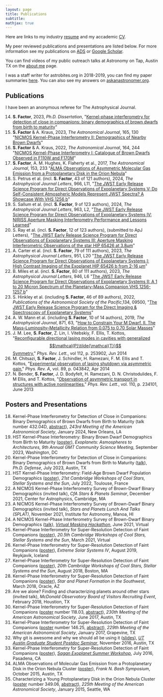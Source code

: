 ```yaml
---
layout: page
title: Publications 
subtitle:
mathjax: true
---
```


Here are links to my industry [resume](/assets/pubs/resume.pdf) and my accademic [CV](/assets/pubs/CV.pdf).

My peer reviewed publications and presentations are listed below. For more information see my publications on [ADS](https://ui.adsabs.harvard.edu/public-libraries/qPvFlClMRy6j1c9XXvvrLw) or [Google Scholar](https://scholar.google.com/citations?user=Z2CCopsAAAAJ&hl=en).

You can find videos of my public outreach talks at Astronomy on Tap, Austin TX on the [about me](/aboutme) page.

I was a staff writer for astrobites.org in 2018-2019, you can find my paper summaries [here](https://astrobites.org/author/sfactor/). You can also see my answers on [askanastronomer.org](http://askanastronomer.org/byauthor/?author=Sam+Factor).


## Publications
I have been an anonymous referee for The Astrophysical Journal.

14. **S. Factor**, 2023, *Ph.D. Dissertation*, "[Kernel-phase interferometry for detection of close in companions: binary demographics of brown dwarfs from birth to maturity](https://search.lib.utexas.edu/permalink/01UTAU_INST/9e1640/alma991058743782406011)" 
13. **S. Factor** & A. Kraus, 2023, *The Astronomical Journal*, 165, 130 "[NICMOS Kernel-Phase Interferometry II: Demographics of Nearby Brown Dwarfs](https://ui.adsabs.harvard.edu/abs/2023AJ....165..130F)" 
12. **S. Factor** & A. Kraus, 2022, *The Astronomical Journal*, 164, 244 "[NICMOS Kernel-Phase Interferometry I: Catalogue of Brown Dwarfs Observed in F110W and F170M](https://ui.adsabs.harvard.edu/abs/2022AJ....164..244F)"
11. **S. Factor**, A. M. Hughes, K. Flaherty et al., 2017, *The Astronomical Journal*, 153, 233 "[ALMA Observations of Asymmetric Molecular Gas Emission from a Protoplanetary Disk in the Orion Nebula](https://ui.adsabs.harvard.edu/abs/2017AJ....153..233F)"
10. S. Petrus et al. (incl. **S. Factor**, 43 of 121 authors), 2024, *The Astrophysical Journal Letters*, 966, L11, "[The JWST Early Release Science Program for Direct Observations of Exoplanetary Systems V: Do Self-Consistent Atmospheric Models Represent JWST Spectra? A Showcase With VHS 1256 b](https://ui.adsabs.harvard.edu/abs/2024ApJ...966L..11P)"
9. S. Sallum et al. (incl. **S. Factor**, 9 of 123 authors), 2024, *The Astrophysical Journal Letters*, 963, L2, "[The JWST Early Release Science Program for Direct Observations of Exoplanetary Systems IV: NIRISS Aperture Masking Interferometry Performance and Lessons Learned](https://ui.adsabs.harvard.edu/abs/2024ApJ...963L...2S)"
8. S. Ray et al. (incl. **S. Factor**, 12 of 123 authors), (submitted to ApJ Letters), "[The JWST Early Release Science Program for Direct Observations of Exoplanetary Systems III: Aperture Masking Interferometric Observations of the star HIP 65426 at 3.8μm](https://ui.adsabs.harvard.edu/abs/2023arXiv231011508R)"
7. A. Carter et al. (incl. **S. Factor**, 79 of 111 authors), 2023, *The Astrophysical Journal Letters*, 951, L20 "[The JWST Early Release Science Program for Direct Observations of Exoplanetary Systems I: High Contrast Imaging of the Exoplanet HIP 65426 b from 2-16 μm](https://ui.adsabs.harvard.edu/abs/2023ApJ...951L..20C)"
6. B. Miles et al. (incl. **S. Factor**, 80 of 111 authors), 2023, *The Astrophysical Journal Letters*, 946, L6 "[The JWST Early Release Science Program for Direct Observations of Exoplanetary Systems II: A 1 to 20 Micron Spectrum of the Planetary-Mass Companion VHS 1256-1257 b](https://ui.adsabs.harvard.edu/abs/2023ApJ...946L...6M)"
5. S. Hinkley et al. (including **S. Factor**, 46 of 89 authors), 2022, *Publications of the Astronomical Society of the Pacific*,134, 09500, "[The JWST Early Release Science Program for the Direct Imaging & Spectroscopy of Exoplanetary Systems](https://ui.adsabs.harvard.edu/abs/2022PASP..134i5003H)" 
4. A. W. Mann et al. (including **S. Factor**, 10 of 14 authors), 2019, *The Astrophysical Journal*, 871, 63, "[How to Constrain Your M Dwarf. II. The Mass–Luminosity–Metallicity Relation from 0.075 to 0.70 Solar Masses](https://ui.adsabs.harvard.edu/abs/2019ApJ...871...63M)" 
3. J. M. Lee, **S. Factor**, Z. Lin, I. Vitebskiy, F. Ellis, T. Kottos, "[Reconfigurable directional lasing modes in cavities with generalized $$\mathcal{P}\tilde{\mathcal{T}}$$ Symmetry](https://ui.adsabs.harvard.edu/abs/2014PhRvL.112y3902L)," *Phys. Rev. Lett.*, vol 112, p. 253902, Jun 2014
2. M. Chitsazi, **S. Factor**, J. Schindler, H. Ramezani, F. M. Ellis and T. Kottos, "[Experimental observation of lasing shutdown via asymmetric gain](https://ui.adsabs.harvard.edu/abs/2014PhRvA..89d3842C)," *Phys. Rev. A*, vol. 89, p. 043842, Apr 2014
1. N. Bender, **S. Factor**, J. D. Bodyfelt, H. Ramezani, D. N. Christodulides, F. M Ellis, and T. Kottos, "[Observation of asymmetric transport in structures with active nonlinearities](https://ui.adsabs.harvard.edu/abs/2013PhRvL.110w4101B)," *Phys. Rev. Lett.*, vol. 110, p. 234101, June 2013

## Posters and Presentations
18. Kernel-Phase Interferometry for Detection of Close in Companions: Binary Demographics of Brown Dwarfs from Birth to Maturity (talk number 432.04D, [abstract](https://ui.adsabs.harvard.edu/abs/2024AAS...24343204F)), *243rd Meeting of the American Astronomical Society*, January 2024, New Orleans, LA
17. HST Kernel-Phase Interferometry: Binary Brown Dwarf Demographics from Birth to Maturity ([poster](/assets/pubs/GMTposter.pdf)), *Exoplanets: Asmospheres to Architectures, 9th Annual GMT Community Science Meeting*, September 2023, Washington, DC
16. Kernel-Phase Interferometry for Detection of Close in Companions: Binary Demographics of Brown Dwarfs from Birth to Maturity ([talk](https://youtu.be/8vgoTbuspWs)), *Ph.D. Defense*, July 2023, Austin, TX
15. HST Kernel-Phase Interferometry: Field-Age Brown Dwarf Population Demographics ([poster](/assets/pubs/CS21Poster.pdf)), *21st Cambridge Workshops of Cool Stars, Stellar Systems and the Sun*, July 2022, Toulouse, France 
14. A NICMOS Kernel-Phase Interferometry Survey of Brown-Dwarf Binary Demographics (invited talk), *CfA Stars & Planets Seminar*, December 2021, Center for Astrophysics, Cambridge, MA
13. A NICMOS Kernel-Phase Interferometry Survey of Brown-Dwarf Binary Demographics (invited talk), *Stars and Planets Lunch And Talks (SPLAT)*, November 2021, Institute for Astronomy, Manoa, HI
12. A NICMOS Kernel-Phase Interferometry Survey of Brown-Dwarf Binary Demographics ([talk](https://youtu.be/7FZBRkYd4WM)), *[Virtual Masking Hackathon](https://sites.google.com/uci.edu/virtualmaskinghackathon/home)*, June 2021, Virtual
11. Kernel-Phase Interferometry for Super-Resolution Detection of Faint Companions ([poster](/assets/pubs/CS20p5Poster.pdf)), *20.5th Cambridge Workshops of Cool Stars, Stellar Systems and the Sun*, March 2021, Virtual 
10. Kernel-Phase Interferometry for Super-Resolution Detection of Faint Companions ([poster](/assets/pubs/ESSIVPoster.pdf)), *Extreme Solar Systems IV*, August 2019, Reykjavik, Iceland 
9. Kernel-Phase Interferometry for Super-Resolution Detection of Faint Companions ([poster](/assets/pubs/CS20Poster.pdf)), *20th Cambridge Workshops of Cool Stars, Stellar Systems and the Sun*, August 2018, Boston, MA
8. Kernel-Phase Interferometry for Super-Resolution Detection of Faint Companions ([poster](/assets/pubs/SPF2Poster.pdf)), *Star and Planet Formation in the Southwest*, March 2018, Oracle, AZ
7. Are we alone? Finding and characterizing planets around other stars (invited talk), *McDonald Observatory Board of Visitors Recruiting Event*, February 2018, Houstion, TX
6. Kernel-Phase Interferometry for Super-Resolution Detection of Faint Companions ([poster](/assets/pubs/AASPoster.pdf) number 118.03, [abstract](http://ui.adsabs.harvard.edu/abs/2017AAS...23011803F)), *230th Meeting of the American Astronomical Society*, June 2017, Austin, TX
5. Kernel-Phase Interferometry for Super-Resolution Detection of Faint Companions ([poster](/assets/pubs/AASPoster.pdf) number 146.25, [abstract](http://ui.adsabs.harvard.edu/abs/2017AAS...22914625F)), *229th Meeting of the American Astronomical Society*, January 2017, Grapevine, TX
4. Why git is awesome and why we should all be using it ([slides](/assets/pubs/git_GSPS_11-04-16.pdf)), [*UT Austin Graduate Student Postdoc Seminar*](https://ottostruve.github.io/gsps/), November 2016, Austin, TX 
3. Kernel-Phase Interferometry for Super-Resolution Detection of Faint Companions ([poster](/assets/pubs/SSWposter.pdf)), [*Sagan Exoplanet Summer Workshop*](http://nexsci.caltech.edu/workshop/2016), July 2016, Pasadena, CA
2. ALMA Observations of Molecular Gas Emission from a Protoplanetary Disk in the Orion Nebula Cluster ([poster](/assets/pubs/WesPoster2.pdf)), *Frank N. Bash Symposium*, October 2015, Austin, TX
1. Characterizing a Young Protoplanetary Disk in the Orion Nebula Cluster ([poster](/assets/pubs/WesPoster.pdf) number 349.06, [abstract](http://ui.adsabs.harvard.edu/abs/2015AAS...22534906F)), *225th Meeting of the American Astronomical Society*, January 2015, Seattle, WA

